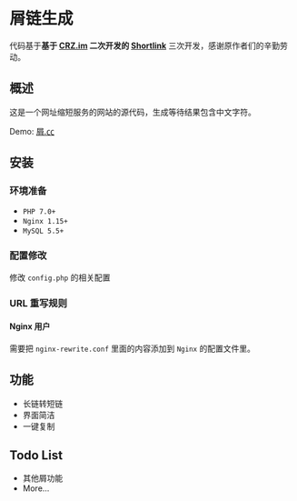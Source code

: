 # 屑链生成

代码基于**基于 [CRZ.im](https://github.com/Caringor/CRZ.im) 二次开发的 [Shortlink](https://github.com/renbaoshuo/Shortlink)** 三次开发，感谢原作者们的辛勤劳动。

## 概述

这是一个网址缩短服务的网站的源代码，生成等待结果包含中文字符。

Demo: [屑.㏄](https://屑.㏄/)

## 安装

### 环境准备

+ `PHP 7.0+`
+ `Nginx 1.15+`
+ `MySQL 5.5+`

### 配置修改

修改 `config.php` 的相关配置

### URL 重写规则

#### Nginx 用户

需要把 `nginx-rewrite.conf` 里面的内容添加到 `Nginx` 的配置文件里。

## 功能

+ 长链转短链
+ 界面简洁
+ 一键复制

## Todo List

+ 其他屑功能
+ More...
